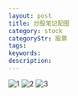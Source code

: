 ```yaml
---
layout: post
title: 炒股笔记配图
category: stock
categoryStr: 股票
tags: 
keywords: 
description: 
---
```



![1](http://img.3gods.com/20150630-000797.jpg)
![2](http://img.3gods.com/20150630-002280.jpg)
![3](http://img.3gods.com/20150630-60159.jpg)


